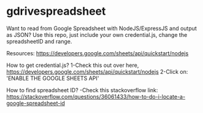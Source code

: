 # gdrivespreadsheet
Want to read from Google Spreadsheet with NodeJS/ExpressJS and output as JSON? Use this repo, just include your own credential.js, change the spreadsheetID and range.

Resources: https://developers.google.com/sheets/api/quickstart/nodejs

How to get credential.js? 1-Check this out over here, https://developers.google.com/sheets/api/quickstart/nodejs 2-Click on: 'ENABLE THE GOOGLE SHEETS API'

How to find spreadsheet ID? -Check this stackoverflow link: https://stackoverflow.com/questions/36061433/how-to-do-i-locate-a-google-spreadsheet-id
